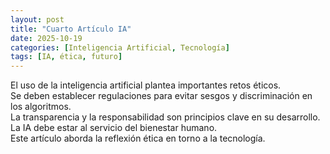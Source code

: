 ```yaml
---
layout: post
title: "Cuarto Artículo IA"
date: 2025-10-19
categories: [Inteligencia Artificial, Tecnología]
tags: [IA, ética, futuro]
---
```


El uso de la inteligencia artificial plantea importantes retos éticos.  
Se deben establecer regulaciones para evitar sesgos y discriminación en los algoritmos.  
La transparencia y la responsabilidad son principios clave en su desarrollo.  
La IA debe estar al servicio del bienestar humano.  
Este artículo aborda la reflexión ética en torno a la tecnología.
